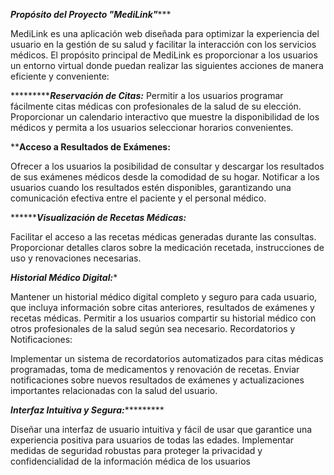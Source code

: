 
*************Propósito del Proyecto "MediLink"****************

MediLink es una aplicación web diseñada para optimizar la experiencia del usuario en la gestión de su salud y facilitar la interacción con los servicios médicos. El propósito principal de MediLink es proporcionar a los usuarios un entorno virtual donde puedan realizar las siguientes acciones de manera eficiente y conveniente:

**********************Reservación de Citas:*************
Permitir a los usuarios programar fácilmente citas médicas con profesionales de la salud de su elección.
Proporcionar un calendario interactivo que muestre la disponibilidad de los médicos y permita a los usuarios seleccionar horarios convenientes.

******************Acceso a Resultados de Exámenes:****************

Ofrecer a los usuarios la posibilidad de consultar y descargar los resultados de sus exámenes médicos desde la comodidad de su hogar.
Notificar a los usuarios cuando los resultados estén disponibles, garantizando una comunicación efectiva entre el paciente y el personal médico.

*********************Visualización de Recetas Médicas:***************

Facilitar el acceso a las recetas médicas generadas durante las consultas.
Proporcionar detalles claros sobre la medicación recetada, instrucciones de uso y renovaciones necesarias.

*******************Historial Médico Digital:********************

Mantener un historial médico digital completo y seguro para cada usuario, que incluya información sobre citas anteriores, resultados de exámenes y recetas médicas.
Permitir a los usuarios compartir su historial médico con otros profesionales de la salud según sea necesario.
Recordatorios y Notificaciones:

Implementar un sistema de recordatorios automatizados para citas médicas programadas, toma de medicamentos y renovación de recetas.
Enviar notificaciones sobre nuevos resultados de exámenes y actualizaciones importantes relacionadas con la salud del usuario.

*******************Interfaz Intuitiva y Segura:****************************

Diseñar una interfaz de usuario intuitiva y fácil de usar que garantice una experiencia positiva para usuarios de todas las edades.
Implementar medidas de seguridad robustas para proteger la privacidad y confidencialidad de la información médica de los usuarios
